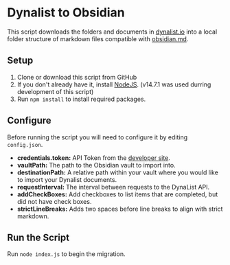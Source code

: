 # Dynalist to Obsidian

This script downloads the folders and documents in [dynalist.io](https://dynalist.io/) into a local folder structure of markdown files compatible with [obsidian.md](https://obsidian.md/).

## Setup

1. Clone or download this script from GitHub
2. If you don't already have it, install [NodeJS](https://nodejs.org/en/). (v14.7.1 was used durring development of this script)
5. Run `npm install` to install required packages.

## Configure

Before running the script you will need to configure it by editing `config.json`.

- **credentials.token:** API Token from the [developer site](https://dynalist.io/developer).
- **vaultPath:** The path to the Obsidian vault to import into.
- **destinationPath:** A relative path within your vault where you would like to import your Dynalist documents.
- **requestInterval:** The interval between requests to the DynaList API. 
- **addCheckBoxes:** Add checkboxes to list items that are completed, but did not have check boxes.
- **strictLineBreaks:** Adds two spaces before line breaks to align with strict markdown.

## Run the Script

Run `node index.js` to begin the migration.